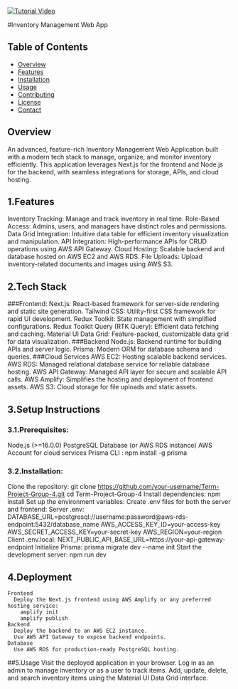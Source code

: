 [![Tutorial Video](https://img.youtube.com/vi/ddKQ8sZo_v8/0.jpg)](https://www.youtube.com/watch?v=ddKQ8sZo_v8)

#Inventory Management Web App
## Table of Contents
- [Overview](#overview)
- [Features](#features)
- [Installation](#installation)
- [Usage](#usage)
- [Contributing](#contributing)
- [License](#license)
- [Contact](#contact)
## Overview
An advanced, feature-rich Inventory Management Web Application built with a modern tech stack to manage, organize, and monitor inventory efficiently. This application leverages Next.js for the frontend and Node.js for the backend, with seamless integrations for storage, APIs, and cloud hosting.

## 1.Features
Inventory Tracking: Manage and track inventory in real time.
Role-Based Access: Admins, users, and managers have distinct roles and permissions.
Data Grid Integration: Intuitive data table for efficient inventory visualization and manipulation.
API Integration: High-performance APIs for CRUD operations using AWS API Gateway.
Cloud Hosting: Scalable backend and database hosted on AWS EC2 and AWS RDS.
File Uploads: Upload inventory-related documents and images using AWS S3.
## 2.Tech Stack
###Frontend:
Next.js: React-based framework for server-side rendering and static site generation.
Tailwind CSS: Utility-first CSS framework for rapid UI development.
Redux Toolkit: State management with simplified configurations.
Redux Toolkit Query (RTK Query): Efficient data fetching and caching.
Material UI Data Grid: Feature-packed, customizable data grid for data visualization.
###Backend
Node.js: Backend runtime for building APIs and server logic.
Prisma: Modern ORM for database schema and queries.
###Cloud Services
AWS EC2: Hosting scalable backend services.
AWS RDS: Managed relational database service for reliable database hosting.
AWS API Gateway: Managed API layer for secure and scalable API calls.
AWS Amplify: Simplifies the hosting and deployment of frontend assets.
AWS S3: Cloud storage for file uploads and static assets.
## 3.Setup Instructions
### 3.1.Prerequisites:
Node.js (>=16.0.0)
PostgreSQL Database (or AWS RDS instance)
AWS Account for cloud services
Prisma CLI :
npm install -g prisma
### 3.2.Installation:
   Clone the repository: git clone https://github.com/your-username/Term-Project-Group-4.git
   cd Term-Project-Group-4
   Install dependencies: npm install
   Set up the environment variables:
      Create .env files for both the server and frontend:
            Server .env:
               DATABASE_URL=postgresql://username:password@aws-rds-endpoint:5432/database_name
               AWS_ACCESS_KEY_ID=your-access-key
               AWS_SECRET_ACCESS_KEY=your-secret-key
               AWS_REGION=your-region
            Client .env.local:
               NEXT_PUBLIC_API_BASE_URL=https://your-api-gateway-endpoint
   Initialize Prisma: prisma migrate dev --name init
   Start the development server: npm run dev
## 4.Deployment
    Frontend
      Deploy the Next.js frontend using AWS Amplify or any preferred hosting service:
        amplify init
        amplify publish
    Backend
      Deploy the backend to an AWS EC2 instance.
      Use AWS API Gateway to expose backend endpoints.
    Database
      Use AWS RDS for production-ready PostgreSQL hosting.
##5.Usage
Visit the deployed application in your browser.
Log in as an admin to manage inventory or as a user to track items.
Add, update, delete, and search inventory items using the Material UI Data Grid interface.     




    






